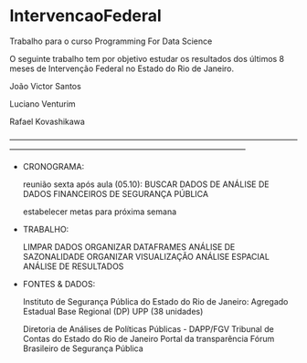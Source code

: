 # IntervencaoFederal
Trabalho para o curso Programming For Data Science

O seguinte trabalho tem por objetivo estudar os resultados dos últimos 8 meses de Intervenção Federal no Estado do Rio de Janeiro.

João Victor Santos

Luciano Venturim

Rafael Kovashikawa

–––––––––––––––––––––––––––––––––––––––––––––––––––––––––––––––––––––––––––––––––––––––––––––––––––––––––––––––––––––––––––––––––––

+ CRONOGRAMA:

	reunião sexta após aula (05.10):	BUSCAR DADOS DE ANÁLISE DE DADOS FINANCEIROS DE SEGURANÇA PÚBLICA 

	estabelecer metas para próxima semana

+ TRABALHO:

	LIMPAR DADOS
	ORGANIZAR DATAFRAMES
	ANÁLISE DE SAZONALIDADE
	ORGANIZAR VISUALIZAÇÃO
	ANÁLISE ESPACIAL
	ANÁLISE DE RESULTADOS

+ FONTES & DADOS:

	Instituto de Segurança Pública do Estado do Rio de Janeiro: 
		Agregado Estadual
		Base Regional (DP)
		UPP (38 unidades)

	Diretoria de Análises de Políticas Públicas - DAPP/FGV
	Tribunal de Contas do Estado do Rio de Janeiro
	Portal da transparência
	Fórum Brasileiro de Segurança Pública
